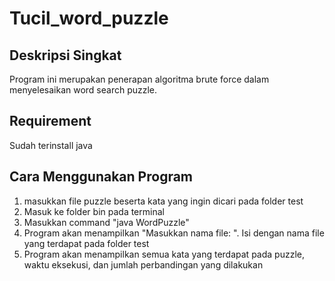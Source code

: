 # Tucil_word_puzzle

## Deskripsi Singkat

Program ini merupakan penerapan algoritma brute force dalam menyelesaikan word search puzzle. 

## Requirement
Sudah terinstall java

## Cara Menggunakan Program
1. masukkan file puzzle beserta kata yang ingin dicari pada folder test
2. Masuk ke folder bin pada terminal
3. Masukkan command "java WordPuzzle"
4. Program akan menampilkan "Masukkan nama file: ". Isi dengan nama file yang terdapat pada folder test
5. Program akan menampilkan semua kata yang terdapat pada puzzle, waktu eksekusi, dan jumlah perbandingan yang dilakukan